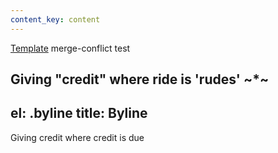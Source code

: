 ```yaml
---
content_key: content
---
```

[Template](../../patterns/03-templates-00-page/03-templates-00-page.html) merge-conflict test

Giving \"credit"
where ride is 'rudes'
~*~
---
el: .byline
title: Byline
---
Giving credit where credit is due
